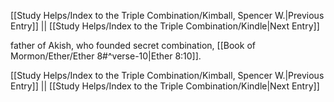 [[Study Helps/Index to the Triple Combination/Kimball, Spencer W.|Previous Entry]]  ||  [[Study Helps/Index to the Triple Combination/Kindle|Next Entry]]

 father of Akish, who founded secret combination, [[Book of Mormon/Ether/Ether 8#^verse-10|Ether 8:10]].

[[Study Helps/Index to the Triple Combination/Kimball, Spencer W.|Previous Entry]]  ||  [[Study Helps/Index to the Triple Combination/Kindle|Next Entry]]